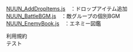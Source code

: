 <a href="NUUN_AddDropItems.js">NUUN_AddDropItems.js</a>　：ドロップアイテム追加<br>
<a href="NUUN_BattleBGM.js">NUUN_BattleBGM.js</a>　：敵グループの個別BGM<br>
<a href="NUUN_EnemyBook.js">NUUN_EnemyBook.js</a>　：エネミー図鑑<br>

利用規約<br>
テスト
